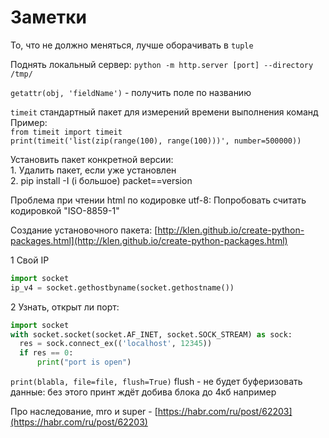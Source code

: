 # Заметки

То, что не должно меняться, лучше оборачивать в `tuple`

Поднять локальный сервер: `python -m http.server [port] --directory /tmp/`

`getattr(obj, 'fieldName')` - получить поле по названию

`timeit` стандартный пакет для измерений времени выполнения команд\
Пример:\
`from timeit import timeit`\
`print(timeit('list(zip(range(100), range(100)))', number=500000))`

Установить пакет конкретной версии:\
1\. Удалить пакет, если уже установлен\
2\. pip install -I (i большое) packet==version

Проблема при чтении html по кодировке utf-8: Попробовать считать кодировкой "ISO-8859-1"

Создание установочного пакета: [http://klen.github.io/create-python-packages.html](http://klen.github.io/create-python-packages.html)

1 Свой IP

```python
import socket
ip_v4 = socket.gethostbyname(socket.gethostname())
```

2 Узнать, открыт ли порт:

```python
import socket
with socket.socket(socket.AF_INET, socket.SOCK_STREAM) as sock:
  res = sock.connect_ex(('localhost', 12345))
  if res == 0:
      print("port is open")
```

`print(blabla, file=file, flush=True)` flush - не будет буферизовать данные: без этого принт ждёт добива блока до 4кб например

Про наследование, mro и super - [https://habr.com/ru/post/62203](https://habr.com/ru/post/62203)
